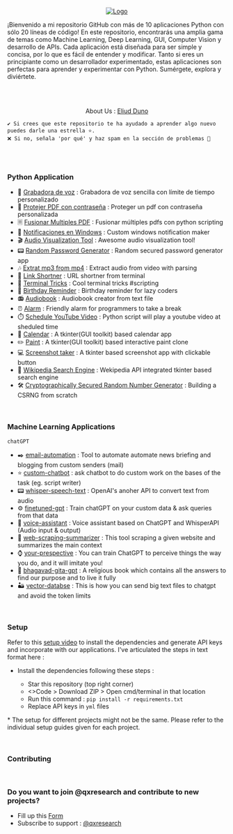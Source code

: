  <br />
<p align="center">
  <a href="https://eliudduno.github.io/">
    <img src="https://blogthinkbig.com/wp-content/uploads/sites/4/2019/03/Python-Example-Logo-e1555498232969.jpg?resize=450%2C220](https://media.telefonicatech.com/telefonicatech/uploads/2021/1/49257_Pythonlogo.jpg" alt="Logo">
  </a>

</p>



¡Bienvenido a mi repositorio GitHub con más de 10 aplicaciones Python con sólo 20 líneas de código! En este repositorio, encontrarás una amplia gama de temas como Machine Learning, Deep Learning, GUI, Computer Vision y desarrollo de APIs. Cada aplicación está diseñada para ser simple y concisa, por lo que es fácil de entender y modificar. Tanto si eres un principiante como un desarrollador experimentado, estas aplicaciones son perfectas para aprender y experimentar con Python. Sumérgete, explora y diviértete.

<br>
<br>

<p align="center">
About Us : 
  <a href="">
    Eliud Duno
  </a>

</p>
  
```
✔️ Si crees que este repositorio te ha ayudado a aprender algo nuevo puedes darle una estrella ⭐. 
❌ Si no, señala 'por qué' y haz spam en la sección de problemas 🚩
```

<br>
<br>

### Python Application

* 📼 [Grabadora de voz](https://github.com/eliudduno/my-portfolio/tree/main/Applications/voice_recorder) : Grabadora de voz sencilla con límite de tiempo personalizado 
* 🔑 [Protejer PDF con contraseña](https://github.com/eliudduno/my-portfolio/tree/main/Applications/Proteger%20contrase%C3%B1a%20PDF) : Proteger un pdf con contraseña personalizada 
* 🗏 [Fusionar Multiples PDF](https://github.com/eliudduno/my-portfolio/tree/main/Applications/Fusionar%20varios%20PDF) : Fusionar múltiples pdfs con python scripting
* 🔔 [Notificaciones en Windows](https://github.com/qxresearch/qxresearch-event-1/tree/master/Applications/Windows%20Notification) : Custom windows notification maker
* 🎬 [Audio Visualization Tool](https://github.com/qxresearch/qxresearch-event-1/tree/master/Applications/Audio%20Visualization%20Tool) : Awesome audio visualization tool! 
* 📟 [Random Password Generator](https://github.com/qxresearch/qxresearch-event-1/tree/master/Applications/Random%20Password%20Generator) : Random secured password generator app
* 🎶 [Extrat mp3 from mp4](https://github.com/qxresearch/qxresearch-event-1/tree/master/Applications/Extract%20mp3%20from%20mp4) : Extract audio from video with parsing
* 🔗 [Link Shortner](https://github.com/qxresearch/qxresearch-event-1/tree/master/Applications/Link%20Shortener) : URL shortner from terminal
* 🔋 [Terminal Tricks](https://github.com/qxresearch/qxresearch-event-1/tree/master/Applications/Terminal%20Tricks) : Cool terminal tricks #scripting
* 🎂 [Birthday Reminder](https://github.com/qxresearch/qxresearch-event-1/tree/master/Applications/Birthday%20Reminder) : Birthday reminder for lazy coders
* 📻 [Audiobook](https://github.com/qxresearch/qxresearch-event-1/tree/master/Applications/audiobook) : Audiobook creator from text file 
* ⏰ [Alarm](https://github.com/qxresearch/qxresearch-event-1/tree/master/Applications/Alarm) : Friendly alarm for programmers to take a break
* ⏱️ [Schedule YouTube Video](https://github.com/xiaowuc2/Schedule-YouTube-video-Python/blob/master/python%20code.py) : Python script will play a youtube video at sheduled time
* 📆 [Calendar](https://github.com/qxresearch/qxresearch-event-1/tree/master/Applications/Calendar) : A tkinter(GUI toolkit) based calendar app 
* ✏️ [Paint](https://github.com/qxresearch/qxresearch-event-1/tree/master/Applications/Paint) : A tkinter(GUI toolkit) based interactive paint clone
* 💻 [Screenshot taker](https://github.com/qxresearch/qxresearch-event-1/tree/master/Applications/ScreenShot) : A tkinter based screenshot app with clickable button
* 📖 [Wikipedia Search Engine](https://github.com/qxresearch/qxresearch-event-1/tree/master/Applications/Search%20Engine) : Wekipedia API integrated tkinter based search engine
* 🛠️ [Cryptographically Secured Random Number Generator](https://github.com/qxresearch/qxresearch-event-1/tree/master/Applications/CSPRNG) : Building a CSRNG from scratch




<br>

### Machine Learning Applications 

`chatGPT`

- ✒️ [email-automation](https://github.com/xiaowuc2/ChatGPT-Python-Applications/tree/main/email-automation) : Tool to automate automate news briefing and blogging from custom senders (mail) 
- ⭐ [custom-chatbot](https://github.com/xiaowuc2/ChatGPT-Python-Applications/tree/main/chatbot) : ask chatbot to do custom work on the bases of the task (eg. script writer) 
- 📟 [whisper-speech-text](https://github.com/xiaowuc2/ChatGPT-Python-Applications/tree/main/whisper-speech-text) : OpenAI's anoher API to convert text from audio
- ⚙️ [finetuned-gpt](https://github.com/xiaowuc2/ChatGPT-Python-Applications/tree/main/finetuned-gpt) : Train chatGPT on your custom data & ask queries from that data
- 💠 [voice-assistant](https://github.com/xiaowuc2/ChatGPT-Python-Applications/tree/main/voice-assistant) : Voice assistant based on ChatGPT and WhisperAPI (Audio input & output) 
- 🐻 [web-scraping-summarizer](https://github.com/xiaowuc2/ChatGPT-Python-Applications/tree/main/web-scraping-summarizer) : This tool scraping a given website and summarizes the main context
- ⌚ [your-prespective](https://raw.githubusercontent.com/xiaowuc2/ChatGPT-Python-Applications/main/resource/git4.png) : You can train ChatGPT to perceive things the way you do, and it will imitate you!
- 📖 [bhagavad-gita-gpt](https://raw.githubusercontent.com/xiaowuc2/ChatGPT-Python-Applications/main/resource/git4.png) : A religious book which contains all the answers to find our purpose and to live it fully
- 🏜 [vector-databse](https://github.com/xiaowuc2/ChatGPT-Python-Applications/blob/main/vector-database/Vector_Databse.ipynb) : This is how you can send big text files to chatgpt and avoid the token limits


<br>

### Setup 

Refer to this [setup video](https://youtu.be/beEBeQw5tpc) to install the dependencies and generate API keys and incorporate with our applications. I've articulated the steps in text format here : 

- Install the dependencies following these steps : 

  - Star this repository (top right corner) 
  - <>Code > Download ZIP > Open cmd/terminal in that location
  - Run this command : `pip install -r requirements.txt`
  - Replace API keys in `yml` files 

\* The setup for different projects might not be the same. Please refer to the individual setup guides given for each project.

<br>

### Contributing

<br>


### Do you want to join @qxresearch and contribute to new projects? 

* Fill up this [Form](https://forms.gle/tqR8Pa6j27CHaorT6)
* Subscribe to support : [@qxresearch](https://www.youtube.com/qxresearch) 
